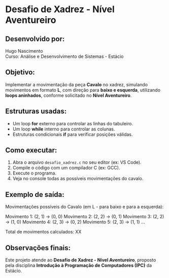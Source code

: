 # Desafio de Xadrez - Nível Aventureiro

## Desenvolvido por:
Hugo Nascimento  
Curso: Análise e Desenvolvimento de Sistemas - Estácio  

## Objetivo:
Implementar a movimentação da peça **Cavalo** no xadrez, simulando movimentos em formato **L**, com direção para **baixo e esquerda**, utilizando **loops aninhados**, conforme solicitado no **Nível Aventureiro**.

## Estruturas usadas:
- Um loop **for** externo para controlar as linhas do tabuleiro.
- Um loop **while** interno para controlar as colunas.
- Estruturas condicionais **if** para verificar posições válidas.

## Como executar:
1. Abra o arquivo `desafio_xadrez.c` no seu editor (ex: VS Code).
2. Compile o código com um compilador C (ex: GCC).
3. Execute o programa.
4. Veja no console todas as possíveis movimentações do cavalo.

## Exemplo de saída:
Movimentações possíveis do Cavalo (em L - para baixo e para a esquerda):

Movimento 1: (2, 1) -> (0, 0)
Movimento 2: (2, 2) -> (0, 1)
Movimento 3: (2, 2) -> (1, 0)
Movimento 4: (2, 3) -> (0, 2)
Movimento 5: (2, 3) -> (1, 1)
...

Total de movimentos calculados: XX

## Observações finais:
Este projeto atende ao **Desafio de Xadrez - Nível Aventureiro**, proposto pela disciplina **Introdução à Programação de Computadores (IPC)** da Estácio.


